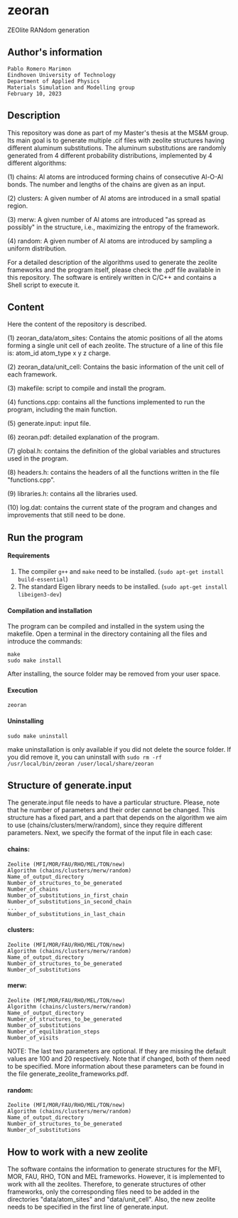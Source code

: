 # zeoran

ZEOlite RANdom generation

## Author's information
	Pablo Romero Marimon
	Eindhoven University of Technology
	Department of Applied Physics
	Materials Simulation and Modelling group
	February 10, 2023

## Description
This repository was done as part of my Master's thesis at the MS&M group. Its main goal is to generate multiple .cif files with zeolite structures having different aluminum substitutions. The aluminum substitutions are randomly generated from 4 different probability distributions, implemented by 4 different algorithms:

(1) chains: Al atoms are introduced forming chains of consecutive Al-O-Al bonds. The number and lengths of the chains are given as an input.

(2) clusters: A given number of Al atoms are introduced in a small spatial region.

(3) merw: A given number of Al atoms are introduced "as spread as possibly" in the structure, i.e., maximizing the entropy of the framework.

(4) random: A given number of Al atoms are introduced by sampling a uniform distribution.

For a detailed description of the algorithms used to generate the zeolite frameworks and the program itself, please check the .pdf file available in this repository. The software is entirely written in C/C++ and contains a Shell script to execute it. 


## Content
Here the content of the repository is described. 

(1) zeoran_data/atom_sites: Contains the atomic positions of all the atoms forming a single unit cell of each zeolite. The structure of a line of this file is: atom_id atom_type x y z charge.

(2) zeoran_data/unit_cell: Contains the basic information of the unit cell of each framework.

(3) makefile: script to compile and install the program.

(4) functions.cpp: contains all the functions implemented to run the program, including the main function.

(5) generate.input: input file.

(6) zeoran.pdf: detailed explanation of the program.

(7) global.h: contains the definition of the global variables and structures used in the program.

(8) headers.h: contains the headers of all the functions written in the file "functions.cpp".

(9) libraries.h: contains all the libraries used.

(10) log.dat: contains the current state of the program and changes and improvements that still need to be done.


## Run the program


#### Requirements
	
  1. The compiler `g++` and `make` need to be installed. (`sudo apt-get install build-essential`)
  2. The standard Eigen library needs to be installed. (`sudo apt-get install libeigen3-dev`)
	
#### Compilation and installation

The program can be compiled and installed in the system using the makefile. Open a terminal in the directory containing all the files and introduce the commands:

```
make
sudo make install
```

After installing, the source folder may be removed from your user space.

#### Execution

```
zeoran
```

#### Uninstalling

```
sudo make uninstall
```

make uninstallation is only available if you did not delete the source folder.
If you did remove it, you can uninstall with `sudo rm -rf /usr/local/bin/zeoran /user/local/share/zeoran`

## Structure of generate.input
The generate.input file needs to have a particular structure. Please, note that he number of parameters and their order cannot be changed. This structure has a fixed part, and a part that depends on the algorithm we aim to use (chains/clusters/merw/random), since they require different parameters. Next, we specify the format of the input file in each case:

#### chains:

	Zeolite (MFI/MOR/FAU/RHO/MEL/TON/new)
	Algorithm (chains/clusters/merw/random)
	Name_of_output_directory
	Number_of_structures_to_be_generated
	Number_of_chains
	Number_of_substitutions_in_first_chain
	Number_of_substitutions_in_second_chain
	...
	Number_of_substitutions_in_last_chain

#### clusters:

	Zeolite (MFI/MOR/FAU/RHO/MEL/TON/new)
	Algorithm (chains/clusters/merw/random)
	Name_of_output_directory
	Number_of_structures_to_be_generated
	Number_of_substitutions
	
#### merw:

	Zeolite (MFI/MOR/FAU/RHO/MEL/TON/new)
	Algorithm (chains/clusters/merw/random)
	Name_of_output_directory
	Number_of_structures_to_be_generated
	Number_of_substitutions
	Number_of_equilibration_steps
	Number_of_visits

NOTE: The last two parameters are optional. If they are missing the default values are 100 and 20 respectively. Note that if changed, both of them need to be specified. More information about these parameters can be found in the file generate_zeolite_frameworks.pdf.

#### random:

	Zeolite (MFI/MOR/FAU/RHO/MEL/TON/new)
	Algorithm (chains/clusters/merw/random)
	Name_of_output_directory
	Number_of_structures_to_be_generated
	Number_of_substitutions

## How to work with a new zeolite

The software contains the information to generate structures for the MFI, MOR, FAU, RHO, TON and MEL frameworks. However, it is implemented to work with all the zeolites. Therefore, to generate structures of other frameworks, only the corresponding files need to be added in the directories "data/atom_sites" and "data/unit_cell". Also, the new zeolite needs to be specified in the first line of generate.input.

